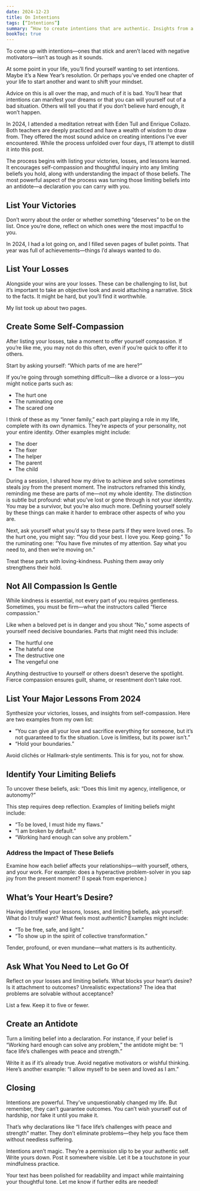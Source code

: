 ```yaml
---
date: 2024-12-23
title: On Intentions
tags: [“Intentions”]
summary: “How to create intentions that are authentic. Insights from a meditation retreat focusing on setting meaningful intentions for yourself.”
bookToc: true
---
```


To come up with intentions—ones that stick and aren’t laced with negative motivators—isn’t as tough as it sounds.

At some point in your life, you’ll find yourself wanting to set intentions. Maybe it’s a New Year’s resolution. Or perhaps you’ve ended one chapter of your life to start another and want to shift your mindset.

Advice on this is all over the map, and much of it is bad. You’ll hear that intentions can manifest your dreams or that you can will yourself out of a bad situation. Others will tell you that if you don’t believe hard enough, it won’t happen.

In 2024, I attended a meditation retreat with Eden Tull and Enrique Collazo. Both teachers are deeply practiced and have a wealth of wisdom to draw from. They offered the most sound advice on creating intentions I’ve ever encountered. While the process unfolded over four days, I’ll attempt to distill it into this post.

The process begins with listing your victories, losses, and lessons learned. It encourages self-compassion and thoughtful inquiry into any limiting beliefs you hold, along with understanding the impact of those beliefs. The most powerful aspect of the process was turning those limiting beliefs into an antidote—a declaration you can carry with you.

## List Your Victories

Don’t worry about the order or whether something “deserves” to be on the list. Once you’re done, reflect on which ones were the most impactful to you.

In 2024, I had a lot going on, and I filled seven pages of bullet points. That year was full of achievements—things I’d always wanted to do.

## List Your Losses

Alongside your wins are your losses. These can be challenging to list, but it’s important to take an objective look and avoid attaching a narrative. Stick to the facts. It might be hard, but you’ll find it worthwhile.

My list took up about two pages.

## Create Some Self-Compassion

After listing your losses, take a moment to offer yourself compassion. If you’re like me, you may not do this often, even if you’re quick to offer it to others.

Start by asking yourself: “Which parts of me are here?”

If you’re going through something difficult—like a divorce or a loss—you might notice parts such as:
-	The hurt one
-	The ruminating one
-	The scared one

I think of these as my “inner family,” each part playing a role in my life, complete with its own dynamics. They’re aspects of your personality, not your entire identity. Other examples might include:

- The doer
- The fixer
- The helper
- The parent
- The child

During a session, I shared how my drive to achieve and solve sometimes steals joy from the present moment. The instructors reframed this kindly, reminding me these are parts of me—not my whole identity. The distinction is subtle but profound: what you’ve lost or gone through is not your identity. You may be a survivor, but you’re also much more. Defining yourself solely by these things can make it harder to embrace other aspects of who you are.

Next, ask yourself what you’d say to these parts if they were loved ones. To the hurt one, you might say: “You did your best. I love you. Keep going.” To the ruminating one: “You have five minutes of my attention. Say what you need to, and then we’re moving on.”

Treat these parts with loving-kindness. Pushing them away only strengthens their hold.

## Not All Compassion Is Gentle

While kindness is essential, not every part of you requires gentleness. Sometimes, you must be firm—what the instructors called “fierce compassion.”

Like when a beloved pet is in danger and you shout “No,” some aspects of yourself need decisive boundaries. Parts that might need this include:

- The hurtful one
- The hateful one
- The destructive one
- The vengeful one

Anything destructive to yourself or others doesn’t deserve the spotlight. Fierce compassion ensures guilt, shame, or resentment don’t take root.

## List Your Major Lessons From 2024

Synthesize your victories, losses, and insights from self-compassion. Here are two examples from my own list:

- “You can give all your love and sacrifice everything for someone, but it’s not guaranteed to fix the situation. Love is limitless, but its power isn’t.”
- “Hold your boundaries.”

Avoid clichés or Hallmark-style sentiments. This is for you, not for show.

## Identify Your Limiting Beliefs

To uncover these beliefs, ask: “Does this limit my agency, intelligence, or autonomy?”

This step requires deep reflection. Examples of limiting beliefs might include:

- “To be loved, I must hide my flaws.”
- “I am broken by default.”
- “Working hard enough can solve any problem.”

### Address the Impact of These Beliefs

Examine how each belief affects your relationships—with yourself, others, and your work. For example: does a hyperactive problem-solver in you sap joy from the present moment? (I speak from experience.)

## What’s Your Heart’s Desire?

Having identified your lessons, losses, and limiting beliefs, ask yourself: What do I truly want? What feels most authentic? Examples might include:

- “To be free, safe, and light.”
- “To show up in the spirit of collective transformation.”

Tender, profound, or even mundane—what matters is its authenticity.

## Ask What You Need to Let Go Of

Reflect on your losses and limiting beliefs. What blocks your heart’s desire? Is it attachment to outcomes? Unrealistic expectations? The idea that problems are solvable without acceptance?

List a few. Keep it to five or fewer.

## Create an Antidote

Turn a limiting belief into a declaration. For instance, if your belief is “Working hard enough can solve any problem,” the antidote might be: “I face life’s challenges with peace and strength.”

Write it as if it’s already true. Avoid negative motivators or wishful thinking. Here’s another example: “I allow myself to be seen and loved as I am.”

## Closing

Intentions are powerful. They’ve unquestionably changed my life. But remember, they can’t guarantee outcomes. You can’t wish yourself out of hardship, nor fake it until you make it.

That’s why declarations like “I face life’s challenges with peace and strength” matter. They don’t eliminate problems—they help you face them without needless suffering.

Intentions aren’t magic. They’re a permission slip to be your authentic self. Write yours down. Post it somewhere visible. Let it be a touchstone in your mindfulness practice.

Your text has been polished for readability and impact while maintaining your thoughtful tone. Let me know if further edits are needed!